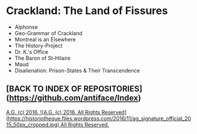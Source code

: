 Crackland: The Land of Fissures
===============================
* Alphonse
* Geo-Grammar of Crackland
* Montreal is an Elsewhere
* The History-Project
* Dr. K.'s Office
* The Baron of St-Hilaire
* Maud
* Disalienation: Prison-States & Their Transcendence

## [BACK TO INDEX OF REPOSITORIES] (https://github.com/antiface/Index)

[A.G. (c) 2016. ![A.G. (c) 2016. All Rights Reserved]
(https://historiotheque.files.wordpress.com/2016/11/ag_signature_official_2015_50px_cropped.jpg) All Rights Reserved.](http://alexgagnon.com)
